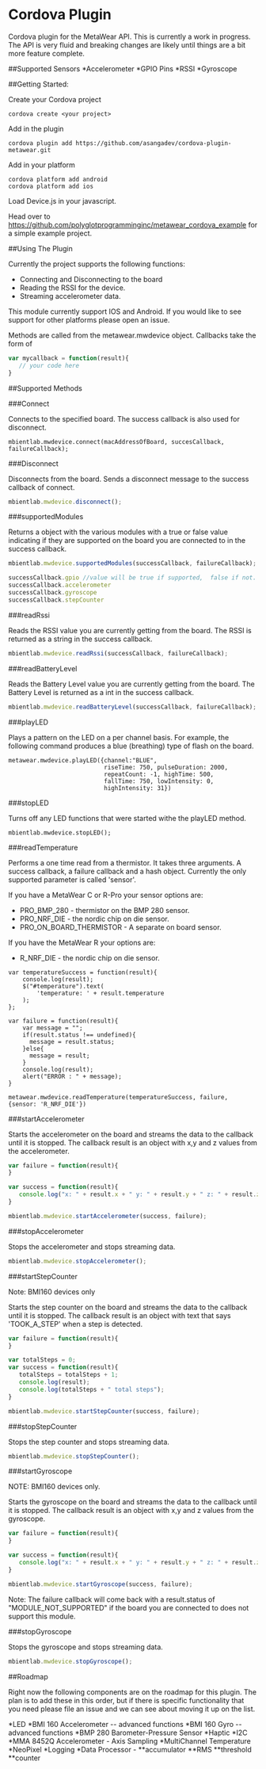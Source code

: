 Cordova Plugin
==============

Cordova plugin for the MetaWear API.  This is currently a work in progress.  The API is very fluid and breaking changes are likely until things are a bit more feature complete.

##Supported Sensors
*Accelerometer
*GPIO Pins
*RSSI
*Gyroscope

##Getting Started:

Create your Cordova project
```
cordova create <your project>
```
Add in the plugin
```
cordova plugin add https://github.com/asangadev/cordova-plugin-metawear.git
```
Add in your platform
```
cordova platform add android
cordova platform add ios
```
Load Device.js in your javascript.

Head over to https://github.com/polyglotprogramminginc/metawear_cordova_example for a simple example project.

##Using The Plugin

Currently the project supports the following functions:

* Connecting and Disconnecting to the board
* Reading the RSSI for the device.
* Streaming accelerometer data.

This module currently support IOS and Android.  If you would like to see support for other platforms please open an issue.

Methods are called from the metawear.mwdevice object.  Callbacks take the form of

```Javascript
var mycallback = function(result){
   // your code here
}
```

##Supported Methods

###Connect

Connects to the specified board.  The success callback is also used for disconnect.

```Javacript
mbientlab.mwdevice.connect(macAddressOfBoard, succesCallback, failureCallback);
```

###Disconnect

Disconnects from the board.  Sends a disconnect message to the success callback of connect.

```Javascript
mbientlab.mwdevice.disconnect();
```

###supportedModules

Returns a object with the various modules with a true or false value indicating if they are supported on the board you are connected to in the success callback.

```Javascript
mbientlab.mwdevice.supportedModules(successCallback, failureCallback);

successCallback.gpio //value will be true if supported,  false if not.
successCallback.accelerometer
successCallback.gyroscope
successCallback.stepCounter
```

###readRssi

Reads the RSSI value you are currently getting from the board.  The RSSI is returned as a string in the success callback.

```Javascript
mbientlab.mwdevice.readRssi(successCallback, failureCallback);
```

###readBatteryLevel

Reads the Battery Level value you are currently getting from the board.  The Battery Level is returned as a int in the success callback.

```Javascript
mbientlab.mwdevice.readBatteryLevel(successCallback, failureCallback);
```

###playLED

Plays a pattern on the LED on a per channel basis.  For example,  the following command produces a blue (breathing) type of flash on the board.

```
metawear.mwdevice.playLED({channel:"BLUE",
                           riseTime: 750, pulseDuration: 2000,
                           repeatCount: -1, highTime: 500,
                           fallTime: 750, lowIntensity: 0,
                           highIntensity: 31})
```

###stopLED

Turns off any LED functions that were started withe the playLED method.

```
mbientlab.mwdevice.stopLED();
```

###readTemperature

Performs a one time read from a thermistor.  It takes three arguments.  A success callback,  a failure callback and a hash object.  Currently the only supported parameter is called 'sensor'.

If you have a MetaWear C or R-Pro your sensor options are: 
*  PRO_BMP_280 - thermistor on the BMP 280 sensor.
*  PRO_NRF_DIE - the nordic chip on die sensor.
*  PRO_ON_BOARD_THERMISTOR - A separate on board sensor.

If you have the MetaWear R your options are:
*  R_NRF_DIE - the nordic chip on die sensor.

```
var temperatureSuccess = function(result){
    console.log(result);
    $("#temperature").text(
        'temperature: ' + result.temperature 
    );
};

var failure = function(result){
    var message = "";
    if(result.status !== undefined){
      message = result.status;
    }else{
      message = result;
    }
    console.log(result);
    alert("ERROR : " + message);
}

metawear.mwdevice.readTemperature(temperatureSuccess, failure, {sensor: 'R_NRF_DIE'})
```

###startAccelerometer

Starts the accelerometer on the board and streams the data to the callback until it is stopped.  The callback result is an object with x,y and z values from the accelerometer.

```Javascript
var failure = function(result){
}

var success = function(result){
   console.log("x: " + result.x + " y: " + result.y + " z: " + result.z);
}

mbientlab.mwdevice.startAccelerometer(success, failure);
```

###stopAccelerometer

Stops the accelerometer and stops streaming data.

```Javascript
mbientlab.mwdevice.stopAccelerometer();
```

###startStepCounter

Note: BMI160 devices only

Starts the step counter on the board and streams the data to the callback until it is stopped.  The callback result is an object with text that says 'TOOK_A_STEP' when a step is detected.

```Javascript
var failure = function(result){
}

var totalSteps = 0;
var success = function(result){
   totalSteps = totalSteps + 1;
   console.log(result);
   console.log(totalSteps + " total steps");
}

mbientlab.mwdevice.startStepCounter(success, failure);
```

###stopStepCounter

Stops the step counter and stops streaming data.

```Javascript
mbientlab.mwdevice.stopStepCounter();
```

###startGyroscope

NOTE:  BMI160 devices only.

Starts the gyroscope on the board and streams the data to the callback until it is stopped.  The callback result is an object with x,y and z values from the gyroscope.

```Javascript
var failure = function(result){
}

var success = function(result){
   console.log("x: " + result.x + " y: " + result.y + " z: " + result.z);
}

mbientlab.mwdevice.startGyroscope(success, failure);
```

Note:  The failure callback will come back with a result.status of "MODULE_NOT_SUPPORTED" if the board you are connected to does not support this module.

###stopGyroscope

Stops the gyroscope and stops streaming data.

```Javascript
mbientlab.mwdevice.stopGyroscope();
```


##Roadmap

Right now the following components are on the roadmap for this plugin.  The plan is to add  these in this order,  but if there is specific functionality that you need please file an issue and we can see about moving it up on the list.

*LED
*BMI 160 Accelerometer -- advanced functions
*BMI 160 Gyro -- advanced functions
*BMP 280 Barometer-Pressure Sensor
*Haptic
*I2C
*MMA 8452Q Accelerometer -  Axis Sampling
*MultiChannel Temperature
*NeoPixel
*Logging
*Data Processor -
**accumulator
**RMS
**threshold
**counter

